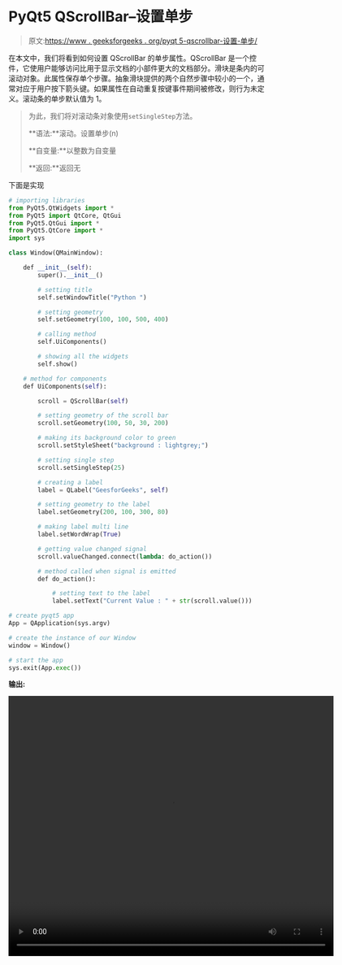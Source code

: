 # PyQt5 QScrollBar–设置单步

> 原文:[https://www . geeksforgeeks . org/pyqt 5-qscrollbar-设置-单步/](https://www.geeksforgeeks.org/pyqt5-qscrollbar-setting-single-step/)

在本文中，我们将看到如何设置 QScrollBar 的单步属性。QScrollBar 是一个控件，它使用户能够访问比用于显示文档的小部件更大的文档部分。滑块是条内的可滚动对象。此属性保存单个步骤。抽象滑块提供的两个自然步骤中较小的一个，通常对应于用户按下箭头键。如果属性在自动重复按键事件期间被修改，则行为未定义。滚动条的单步默认值为 1。

> 为此，我们将对滚动条对象使用`setSingleStep`方法。
> 
> **语法:**滚动。设置单步(n)
> 
> **自变量:**以整数为自变量
> 
> **返回:**返回无

下面是实现

```py
# importing libraries
from PyQt5.QtWidgets import * 
from PyQt5 import QtCore, QtGui
from PyQt5.QtGui import * 
from PyQt5.QtCore import * 
import sys

class Window(QMainWindow):

    def __init__(self):
        super().__init__()

        # setting title
        self.setWindowTitle("Python ")

        # setting geometry
        self.setGeometry(100, 100, 500, 400)

        # calling method
        self.UiComponents()

        # showing all the widgets
        self.show()

    # method for components
    def UiComponents(self):

        scroll = QScrollBar(self)

        # setting geometry of the scroll bar
        scroll.setGeometry(100, 50, 30, 200)

        # making its background color to green
        scroll.setStyleSheet("background : lightgrey;")

        # setting single step
        scroll.setSingleStep(25)

        # creating a label
        label = QLabel("GeesforGeeks", self)

        # setting geometry to the label
        label.setGeometry(200, 100, 300, 80)

        # making label multi line
        label.setWordWrap(True)

        # getting value changed signal
        scroll.valueChanged.connect(lambda: do_action())

        # method called when signal is emitted
        def do_action():

            # setting text to the label
            label.setText("Current Value : " + str(scroll.value()))

# create pyqt5 app
App = QApplication(sys.argv)

# create the instance of our Window
window = Window()

# start the app
sys.exit(App.exec())
```

**输出:**

<video class="wp-video-shortcode" id="video-461942-1" width="640" height="512" preload="metadata" controls=""><source type="video/mp4" src="https://media.geeksforgeeks.org/wp-content/uploads/20200729005014/Python-2020-07-29-00-49-36.mp4?_=1">[https://media.geeksforgeeks.org/wp-content/uploads/20200729005014/Python-2020-07-29-00-49-36.mp4](https://media.geeksforgeeks.org/wp-content/uploads/20200729005014/Python-2020-07-29-00-49-36.mp4)</video>